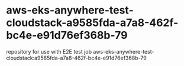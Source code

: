 # aws-eks-anywhere-test-cloudstack-a9585fda-a7a8-462f-bc4e-e91d76ef368b-79
repository for use with E2E test job aws-eks-anywhere-test-cloudstack:a9585fda-a7a8-462f-bc4e-e91d76ef368b-79
